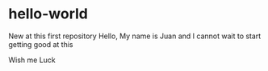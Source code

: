 # hello-world
New at this first repository
Hello,
My name is Juan and I cannot wait to start getting good at this


Wish me Luck
